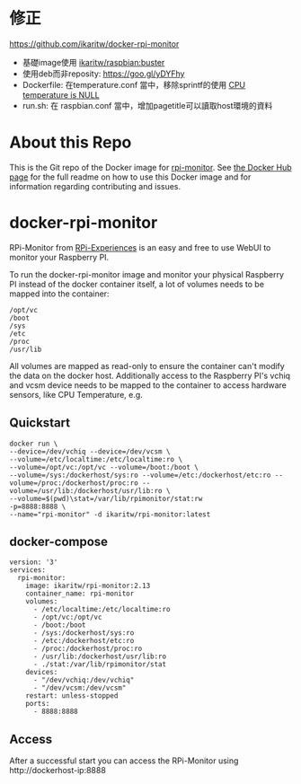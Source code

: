 # 修正

https://github.com/ikaritw/docker-rpi-monitor

- 基礎image使用 [ikaritw/raspbian:buster](https://hub.docker.com/repository/docker/ikaritw/raspbian)
- 使用deb而非reposity: https://goo.gl/yDYFhy
- Dockerfile: 在temperature.conf 當中，移除sprintf的使用 [CPU temperature is NULL](https://github.com/XavierBerger/RPi-Monitor/issues/245)
- run.sh: 在 raspbian.conf 當中，增加pagetitle可以讀取host環境的資料

# About this Repo

This is the Git repo of the Docker image for [rpi-monitor](https://hub.docker.com/r/michaelmiklis/rpi-monitor/).
See [the Docker Hub page](https://hub.docker.com/r/michaelmiklis/rpi-monitor/) for the full readme on how to use this Docker
image and for information regarding contributing and issues.

docker-rpi-monitor
========
RPi-Monitor from [RPi-Experiences](http://rpi-experiences.blogspot.de/p/rpi-monitor.html) is an easy and free to use WebUI to
monitor your Raspberry PI.

To run the docker-rpi-monitor image and monitor your physical Raspberry PI instead of the docker container itself, a lot of
volumes needs to be mapped into the container:

	/opt/vc
	/boot
	/sys
	/etc
	/proc
	/usr/lib


All volumes are mapped as read-only to ensure the container can't modify the data on the docker host. Additionally access to
the Raspberry PI's vchiq and vcsm device needs to be mapped to the container to access hardware sensors, like CPU Temperature, e.g.

Quickstart
----------

```
docker run \
--device=/dev/vchiq --device=/dev/vcsm \
--volume=/etc/localtime:/etc/localtime:ro \
--volume=/opt/vc:/opt/vc --volume=/boot:/boot \
--volume=/sys:/dockerhost/sys:ro --volume=/etc:/dockerhost/etc:ro --volume=/proc:/dockerhost/proc:ro --volume=/usr/lib:/dockerhost/usr/lib:ro \
--volume=$(pwd)\stat=/var/lib/rpimonitor/stat:rw
-p=8888:8888 \
--name="rpi-monitor" -d ikaritw/rpi-monitor:latest
```

docker-compose
----------

```
version: '3'
services:
  rpi-monitor:
    image: ikaritw/rpi-monitor:2.13
    container_name: rpi-monitor
    volumes:
      - /etc/localtime:/etc/localtime:ro
      - /opt/vc:/opt/vc
      - /boot:/boot
      - /sys:/dockerhost/sys:ro
      - /etc:/dockerhost/etc:ro
      - /proc:/dockerhost/proc:ro
      - /usr/lib:/dockerhost/usr/lib:ro
      - ./stat:/var/lib/rpimonitor/stat
    devices:
      - "/dev/vchiq:/dev/vchiq"
      - "/dev/vcsm:/dev/vcsm"
    restart: unless-stopped
    ports:
      - 8888:8888

```

Access
----------
After a successful start you can access the RPi-Monitor using http://dockerhost-ip:8888

